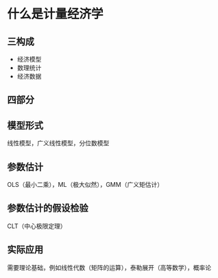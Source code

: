 # 什么是计量经济学
## 三构成
* 经济模型
* 数理统计
* 经济数据
## 四部分
## 模型形式

线性模型，广义线性模型，分位数模型

## 参数估计

OLS（最小二乘），ML（极大似然），GMM（广义矩估计）

## 参数估计的假设检验

CLT（中心极限定理）

## 实际应用

需要理论基础，例如线性代数（矩阵的运算），泰勒展开（高等数学），概率论
